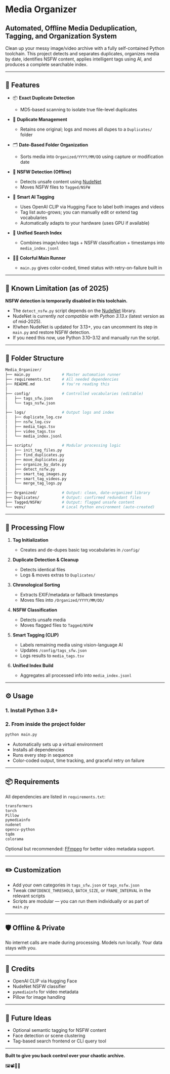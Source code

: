# Media Organizer

## Automated, Offline Media Deduplication, Tagging, and Organization System

Clean up your messy image/video archive with a fully self-contained Python toolchain. This project detects and separates duplicates, organizes media by date, identifies NSFW content, applies intelligent tags using AI, and produces a complete searchable index.

---

## 🚀 Features

- 📦 **Exact Duplicate Detection**
  - MD5-based scanning to isolate true file-level duplicates

- 🧹 **Duplicate Management**
  - Retains one original; logs and moves all dupes to a `Duplicates/` folder

- 🗂️ **Date-Based Folder Organization**
  - Sorts media into `Organized/YYYY/MM/DD` using capture or modification date

- 🔞 **NSFW Detection (Offline)**
  - Detects unsafe content using [NudeNet](https://github.com/notAI-tech/NudeNet)
  - Moves NSFW files to `Tagged/NSFW`

- 🧠 **Smart AI Tagging**
  - Uses OpenAI CLIP via Hugging Face to label both images and videos
  - Tag list auto-grows; you can manually edit or extend tag vocabularies
  - Automatically adapts to your hardware (uses GPU if available)

- 🧮 **Unified Search Index**
  - Combines image/video tags + NSFW classification + timestamps into `media_index.jsonl`

- 🧑‍💻 **Colorful Main Runner**
  - `main.py` gives color-coded, timed status with retry-on-failure built in

---

## 🚧 Known Limitation (as of 2025)

**NSFW detection is temporarily disabled in this toolchain.**

- The `detect_nsfw.py` script depends on the [NudeNet](https://github.com/notAI-tech/NudeNet) library.
- NudeNet is currently *not compatible with Python 3.13.x* (latest version as of mid-2025).
- If/when NudeNet is updated for 3.13+, you can uncomment its step in `main.py` and restore NSFW detection.
- If you need this now, use Python 3.10–3.12 and manually run the script.

---


## 📁 Folder Structure

```bash
Media_Organizer/
├── main.py              # Master automation runner
├── requirements.txt     # All needed dependencies
├── README.md            # You're reading this
│
├── config/              # Controlled vocabularies (editable)
│   ├── tags_sfw.json
│   └── tags_nsfw.json
│
├── logs/                # Output logs and index
│   ├── duplicate_log.csv
│   ├── nsfw_log.csv
│   ├── media_tags.tsv
│   ├── video_tags.tsv
│   └── media_index.jsonl
│
├── scripts/             # Modular processing logic
│   ├── init_tag_files.py
│   ├── find_duplicates.py
│   ├── move_duplicates.py
│   ├── organize_by_date.py
│   ├── detect_nsfw.py
│   ├── smart_tag_images.py
│   ├── smart_tag_videos.py
│   └── merge_tag_logs.py
│
├── Organized/           # Output: clean, date-organized library
├── Duplicates/          # Output: confirmed redundant files
├── Tagged/NSFW/         # Output: flagged unsafe content
└── venv/                # Local Python environment (auto-created)
```

---

## 🧠 Processing Flow

1. **Tag Initialization**

   - Creates and de-dupes basic tag vocabularies in `/config/`

2. **Duplicate Detection & Cleanup**

   - Detects identical files
   - Logs & moves extras to `Duplicates/`

3. **Chronological Sorting**

   - Extracts EXIF/metadata or fallback timestamps
   - Moves files into `/Organized/YYYY/MM/DD/`

4. **NSFW Classification**

   - Detects unsafe media
   - Moves flagged files to `Tagged/NSFW`

5. **Smart Tagging (CLIP)**

   - Labels remaining media using vision-language AI
   - Updates `/config/tags_sfw.json`
   - Logs results to `media_tags.tsv`

6. **Unified Index Build**

   - Aggregates all processed info into `media_index.jsonl`

---

## ⚙️ Usage

### 1. Install Python 3.8+

### 2. From inside the project folder

```bash
python main.py
```

- Automatically sets up a virtual environment
- Installs all dependencies
- Runs every step in sequence
- Color-coded output, time tracking, and graceful retry on failure

---

## 📦 Requirements

All dependencies are listed in `requirements.txt`:

```requirements.txt
transformers
torch
Pillow
pymediainfo
nudenet
opencv-python
tqdm
colorama
```

Optional but recommended: [FFmpeg](https://ffmpeg.org/) for better video metadata support.

---

## ✏️ Customization

- Add your own categories in `tags_sfw.json` or `tags_nsfw.json`
- Tweak `CONFIDENCE_THRESHOLD`, `BATCH_SIZE`, or `FRAME_INTERVAL` in the relevant scripts
- Scripts are modular — you can run them individually or as part of `main.py`

---

## 🛡️ Offline & Private

No internet calls are made during processing. Models run locally. Your data stays with you.

---

## 🧠 Credits

- OpenAI CLIP via Hugging Face
- NudeNet NSFW classifier
- `pymediainfo` for video metadata
- Pillow for image handling

---

## 🧰 Future Ideas

- Optional semantic tagging for NSFW content
- Face detection or scene clustering
- Tag-based search frontend or CLI query tool

---

**Built to give you back control over your chaotic archive.**

🖼️📽️📂💡
